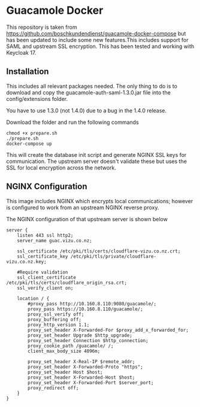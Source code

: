 # Guacamole Docker
This repository is taken from https://github.com/boschkundendienst/guacamole-docker-compose but has been updated to include some new features.This includes
support for SAML and upstream SSL encryption. This has been tested and working with Keycloak 17.

## Installation

This includes all relevant packages needed. The only thing to do is to download and copy the guacamole-auth-saml-1.3.0.jar file into the config/extensions folder.

You have to use 1.3.0 (not 1.4.0) due to a bug in the 1.4.0 release.

Download the folder and run the following commands
```shell
chmod +x prepare.sh
./prepare.sh
docker-compose up
```

This will create the database init script and generate NGINX SSL keys for communication. The upstream server doesn't validate these but uses the SSL for local encryption across the network.

## NGINX Configuration

This image includes NGINX which encrypts local communications; however is configured to work from an upstream NGINX reverse proxy.

The NGINX configuration of that upstream server is shown below

```
server {
	listen 443 ssl http2;
	server_name guac.vizu.co.nz;

	ssl_certificate /etc/pki/tls/certs/cloudflare-vizu.co.nz.crt;
	ssl_certificate_key /etc/pki/tls/private/cloudflare-vizu.co.nz.key;

	#Require validation
	ssl_client_certificate /etc/pki/tls/certs/cloudflare_origin_rsa.crt;
	ssl_verify_client on;

	location / {
		#proxy_pass http://10.160.8.110:9080/guacamole/;
		proxy_pass https://10.160.8.110/guacamole/;
		proxy_ssl_verify off;
		proxy_buffering off;
		proxy_http_version 1.1;
		proxy_set_header X-Forwarded-For $proxy_add_x_forwarded_for;
		proxy_set_header Upgrade $http_upgrade;
		proxy_set_header Connection $http_connection;
		proxy_cookie_path /guacamole/ /;
		client_max_body_size 4096m;

		proxy_set_header X-Real-IP $remote_addr;
		proxy_set_header X-Forwarded-Proto "https";
		proxy_set_header Host $host;
		proxy_set_header X-Forwarded-Host $host;
		proxy_set_header X-Forwarded-Port $server_port;
		proxy_redirect off;
	}
}
```
